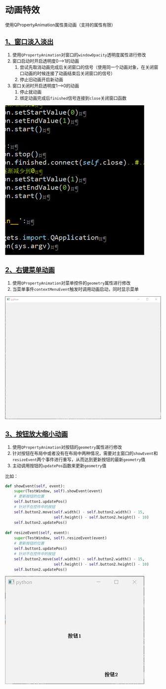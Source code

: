 # 动画特效

使用QPropertyAnimation属性类动画（支持的属性有限）

## [1、窗口淡入淡出](窗口淡入淡出.py)

1. 使用`QPropertyAnimation`对窗口的`windowOpacity`透明度属性进行修改
1. 窗口启动时开启透明度0-->1的动画
    1. 尝试先取消动画完成后关闭窗口的信号（使用同一个动画对象，在关闭窗口动画的时候连接了动画结束后关闭窗口的信号）
    1. 停止旧动画开启新动画
1. 窗口关闭时开启透明度1-->0的动画
    1. 停止就动画
    1. 绑定动画完成后`finished`信号连接到`close`关闭窗口函数

![截图](ScreenShot/窗口淡入淡出.gif)
   
## [2、右键菜单动画](右键菜单动画.py)

1. 使用`QPropertyAnimation`对菜单控件的`geometry`属性进行修改
1. 当菜单事件`contextMenuEvent`触发时调用动画启动，同时显示菜单

![截图](ScreenShot/右键菜单动画.gif)
   
## [3、按钮放大缩小动画](按钮放大缩小动画.py)

1. 使用`QPropertyAnimation`对按钮的`geometry`属性进行修改
1. 针对按钮在布局中或者没有在布局中两种情况，需要对主窗口的`showEvent`和`resizeEvent`两个事件进行重写，从而达到更新按钮的最新`geometry`值
1. 主动调用按钮的`updatePos`函数来更新`geometry`值

比如：

```python
def showEvent(self, event):
    super(TestWindow, self).showEvent(event)
    # 更新按钮的位置
    self.button1.updatePos()
    # 针对不在控件中的按钮
    self.button2.move(self.width() - self.button2.width() - 15,
                      self.height() - self.button2.height() - 10)
    self.button2.updatePos()

def resizeEvent(self, event):
    super(TestWindow, self).resizeEvent(event)
    # 更新按钮的位置
    self.button1.updatePos()
    # 针对不在控件中的按钮
    self.button2.move(self.width() - self.button2.width() - 15,
                      self.height() - self.button2.height() - 10)
    self.button2.updatePos()
```

![截图](ScreenShot/按钮放大缩小动画.gif)